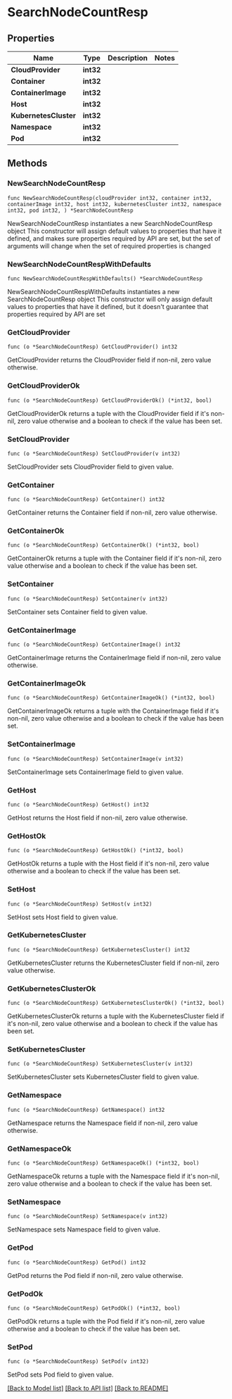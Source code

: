 # SearchNodeCountResp

## Properties

Name | Type | Description | Notes
------------ | ------------- | ------------- | -------------
**CloudProvider** | **int32** |  | 
**Container** | **int32** |  | 
**ContainerImage** | **int32** |  | 
**Host** | **int32** |  | 
**KubernetesCluster** | **int32** |  | 
**Namespace** | **int32** |  | 
**Pod** | **int32** |  | 

## Methods

### NewSearchNodeCountResp

`func NewSearchNodeCountResp(cloudProvider int32, container int32, containerImage int32, host int32, kubernetesCluster int32, namespace int32, pod int32, ) *SearchNodeCountResp`

NewSearchNodeCountResp instantiates a new SearchNodeCountResp object
This constructor will assign default values to properties that have it defined,
and makes sure properties required by API are set, but the set of arguments
will change when the set of required properties is changed

### NewSearchNodeCountRespWithDefaults

`func NewSearchNodeCountRespWithDefaults() *SearchNodeCountResp`

NewSearchNodeCountRespWithDefaults instantiates a new SearchNodeCountResp object
This constructor will only assign default values to properties that have it defined,
but it doesn't guarantee that properties required by API are set

### GetCloudProvider

`func (o *SearchNodeCountResp) GetCloudProvider() int32`

GetCloudProvider returns the CloudProvider field if non-nil, zero value otherwise.

### GetCloudProviderOk

`func (o *SearchNodeCountResp) GetCloudProviderOk() (*int32, bool)`

GetCloudProviderOk returns a tuple with the CloudProvider field if it's non-nil, zero value otherwise
and a boolean to check if the value has been set.

### SetCloudProvider

`func (o *SearchNodeCountResp) SetCloudProvider(v int32)`

SetCloudProvider sets CloudProvider field to given value.


### GetContainer

`func (o *SearchNodeCountResp) GetContainer() int32`

GetContainer returns the Container field if non-nil, zero value otherwise.

### GetContainerOk

`func (o *SearchNodeCountResp) GetContainerOk() (*int32, bool)`

GetContainerOk returns a tuple with the Container field if it's non-nil, zero value otherwise
and a boolean to check if the value has been set.

### SetContainer

`func (o *SearchNodeCountResp) SetContainer(v int32)`

SetContainer sets Container field to given value.


### GetContainerImage

`func (o *SearchNodeCountResp) GetContainerImage() int32`

GetContainerImage returns the ContainerImage field if non-nil, zero value otherwise.

### GetContainerImageOk

`func (o *SearchNodeCountResp) GetContainerImageOk() (*int32, bool)`

GetContainerImageOk returns a tuple with the ContainerImage field if it's non-nil, zero value otherwise
and a boolean to check if the value has been set.

### SetContainerImage

`func (o *SearchNodeCountResp) SetContainerImage(v int32)`

SetContainerImage sets ContainerImage field to given value.


### GetHost

`func (o *SearchNodeCountResp) GetHost() int32`

GetHost returns the Host field if non-nil, zero value otherwise.

### GetHostOk

`func (o *SearchNodeCountResp) GetHostOk() (*int32, bool)`

GetHostOk returns a tuple with the Host field if it's non-nil, zero value otherwise
and a boolean to check if the value has been set.

### SetHost

`func (o *SearchNodeCountResp) SetHost(v int32)`

SetHost sets Host field to given value.


### GetKubernetesCluster

`func (o *SearchNodeCountResp) GetKubernetesCluster() int32`

GetKubernetesCluster returns the KubernetesCluster field if non-nil, zero value otherwise.

### GetKubernetesClusterOk

`func (o *SearchNodeCountResp) GetKubernetesClusterOk() (*int32, bool)`

GetKubernetesClusterOk returns a tuple with the KubernetesCluster field if it's non-nil, zero value otherwise
and a boolean to check if the value has been set.

### SetKubernetesCluster

`func (o *SearchNodeCountResp) SetKubernetesCluster(v int32)`

SetKubernetesCluster sets KubernetesCluster field to given value.


### GetNamespace

`func (o *SearchNodeCountResp) GetNamespace() int32`

GetNamespace returns the Namespace field if non-nil, zero value otherwise.

### GetNamespaceOk

`func (o *SearchNodeCountResp) GetNamespaceOk() (*int32, bool)`

GetNamespaceOk returns a tuple with the Namespace field if it's non-nil, zero value otherwise
and a boolean to check if the value has been set.

### SetNamespace

`func (o *SearchNodeCountResp) SetNamespace(v int32)`

SetNamespace sets Namespace field to given value.


### GetPod

`func (o *SearchNodeCountResp) GetPod() int32`

GetPod returns the Pod field if non-nil, zero value otherwise.

### GetPodOk

`func (o *SearchNodeCountResp) GetPodOk() (*int32, bool)`

GetPodOk returns a tuple with the Pod field if it's non-nil, zero value otherwise
and a boolean to check if the value has been set.

### SetPod

`func (o *SearchNodeCountResp) SetPod(v int32)`

SetPod sets Pod field to given value.



[[Back to Model list]](../README.md#documentation-for-models) [[Back to API list]](../README.md#documentation-for-api-endpoints) [[Back to README]](../README.md)


